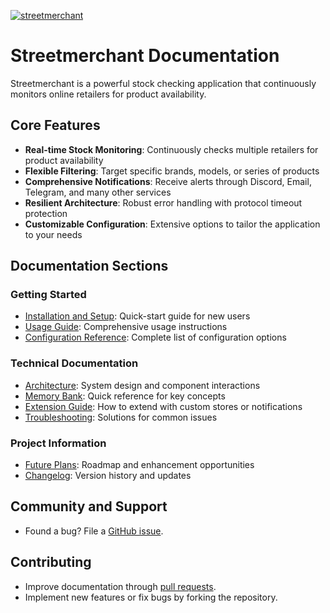 [![streetmerchant](assets/images/streetmerchant-banner.png)](https://github.com/swackhamer/streetmerchant)

# Streetmerchant Documentation

Streetmerchant is a powerful stock checking application that continuously monitors online retailers for product availability.

## Core Features

- **Real-time Stock Monitoring**: Continuously checks multiple retailers for product availability
- **Flexible Filtering**: Target specific brands, models, or series of products
- **Comprehensive Notifications**: Receive alerts through Discord, Email, Telegram, and many other services
- **Resilient Architecture**: Robust error handling with protocol timeout protection
- **Customizable Configuration**: Extensive options to tailor the application to your needs

## Documentation Sections

### Getting Started
- [Installation and Setup](getting-started.md): Quick-start guide for new users
- [Usage Guide](usage.md): Comprehensive usage instructions
- [Configuration Reference](configuration-reference.md): Complete list of configuration options

### Technical Documentation
- [Architecture](architecture.md): System design and component interactions
- [Memory Bank](memory-bank.md): Quick reference for key concepts
- [Extension Guide](extension-guide.md): How to extend with custom stores or notifications
- [Troubleshooting](troubleshooting.md): Solutions for common issues

### Project Information
- [Future Plans](future-plans.md): Roadmap and enhancement opportunities
- [Changelog](changelog.md): Version history and updates

## Community and Support

- Found a bug? File a [GitHub issue](https://github.com/swackhamer/streetmerchant/issues/new/choose).

## Contributing

- Improve documentation through [pull requests](https://github.com/swackhamer/streetmerchant/pulls).
- Implement new features or fix bugs by forking the repository.